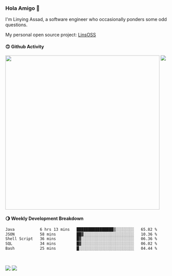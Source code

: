 ### Hola Amigo 🤣   

I'm Linying Assad, a software engineer who occasionally ponders some odd questions.  

My personal open source project: [LinsOSS](https://github.com/linsoss)
 
#### 🙃 Github Activity 
<div>
  <img src="https://github-readme-stats.vercel.app/api?username=al-assad&show_icons=true" align="top" style="display: inline-block;" width="480"/>
  <img src="https://github-readme-stats.vercel.app/api/top-langs/?username=al-assad&hide=css,html&langs_count=8&layout=compact" align="top" style="display: inline-block;"/>
</div>

#### 🌖 Weekly Development Breakdown
<!--START_SECTION:waka-->

```txt
Java           6 hrs 13 mins   ████████████████▒░░░░░░░░   65.82 %
JSON           58 mins         ██▓░░░░░░░░░░░░░░░░░░░░░░   10.36 %
Shell Script   36 mins         █▓░░░░░░░░░░░░░░░░░░░░░░░   06.36 %
SQL            34 mins         █▓░░░░░░░░░░░░░░░░░░░░░░░   06.02 %
Bash           25 mins         █░░░░░░░░░░░░░░░░░░░░░░░░   04.44 %
```

<!--END_SECTION:waka-->

<br>

<a href="https://twitter.com/assad_lin"><img src="https://img.shields.io/badge/Twitter-@assad__lin-blue?style=flat&logo=twitter" /></a>
<a href="https://al-assad.github.io"><img src="https://img.shields.io/badge/Blogs-Linying_Assad's_Blog-yellow?style=flat&logo=github" /></a>

